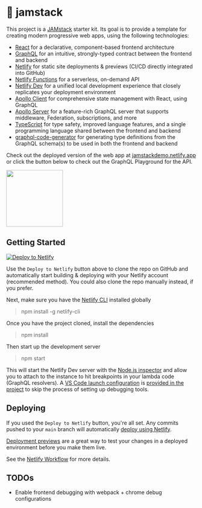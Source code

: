# 🍓 jamstack

This project is a [JAMstack](https://jamstack.org/) starter kit. Its goal is to provide a template for creating modern progressive web apps, using the following technologies:

- [React](https://reactjs.org/) for a declarative, component-based frontend architecture
- [GraphQL](https://graphql.org/) for an intuitive, strongly-typed contract between the frontend and backend
- [Netlify](https://www.netlify.com/) for static site deployments & previews (CI/CD directly integrated into GitHub)
- [Netlify Functions](https://www.netlify.com/products/functions/) for a serverless, on-demand API
- [Netlify Dev](https://www.netlify.com/products/dev/) for a unified local development experience that closely replicates your deployment environment
- [Apollo Client](https://www.apollographql.com/docs/react/) for comprehensive state management with React, using GraphQL
- [Apollo Server](https://www.apollographql.com/docs/apollo-server/) for a feature-rich GraphQL server that supports middleware, Federation, subscriptions, and more
- [TypeScript](https://www.typescriptlang.org/) for type safety, improved language features, and a single programming language shared between the frontend and backend
- [graphql-code-generator](https://graphql-code-generator.com/) for generating type definitions from the GraphQL schema(s) to be used in both the frontend and backend

Check out the deployed version of the web app at [jamstackdemo.netlify.app](https://jamstackdemo.netlify.app/) or click the button below to check out the GraphQL Playground for the API.

<a href="https://jamstackdemo.netlify.app/.netlify/functions/graphql" target="_blank"><img src="https://imgur.com/MPRWar8.png" width="150"></a>

## Getting Started

[![Deploy to Netlify](https://www.netlify.com/img/deploy/button.svg)](https://app.netlify.com/start/deploy?repository=https://github.com/nathanchapman/jamstack)

Use the `Deploy to Netlify` button above to clone the repo on GitHub and automatically start building & deploying with your Netlify account (recommended method). You could also clone the repo manually instead, if you prefer.

Next, make sure you have the [Netlify CLI](https://github.com/netlify/cli) installed globally

> npm install -g netlify-cli

Once you have the project cloned, install the dependencies

> npm install

Then start up the development server

> npm start

This will start the Netlify Dev server with the [Node.js inspector](https://nodejs.org/en/docs/guides/debugging-getting-started/) and allow you to attach to the instance to hit breakpoints in your lambda code (GraphQL resolvers). A [VS Code launch configuration](https://code.visualstudio.com/docs/editor/debugging) is [provided in the project](.vscode/launch.json) to skip the process of setting up debugging tools.

## Deploying

If you used the `Deploy to Netlify` button, you're all set. Any commits pushed to your `main` branch will automatically [deploy using Netlify](https://docs.netlify.com/site-deploys/overview/#branches-and-deploys).

[Deployment previews](https://docs.netlify.com/site-deploys/overview/#deploy-preview-controls) are a great way to test your changes in a deployed environment before you make them live.

See the [Netlify Workflow](https://www.netlify.com/products/workflow/) for more details.

## TODOs

- Enable frontend debugging with webpack + chrome debug configurations
